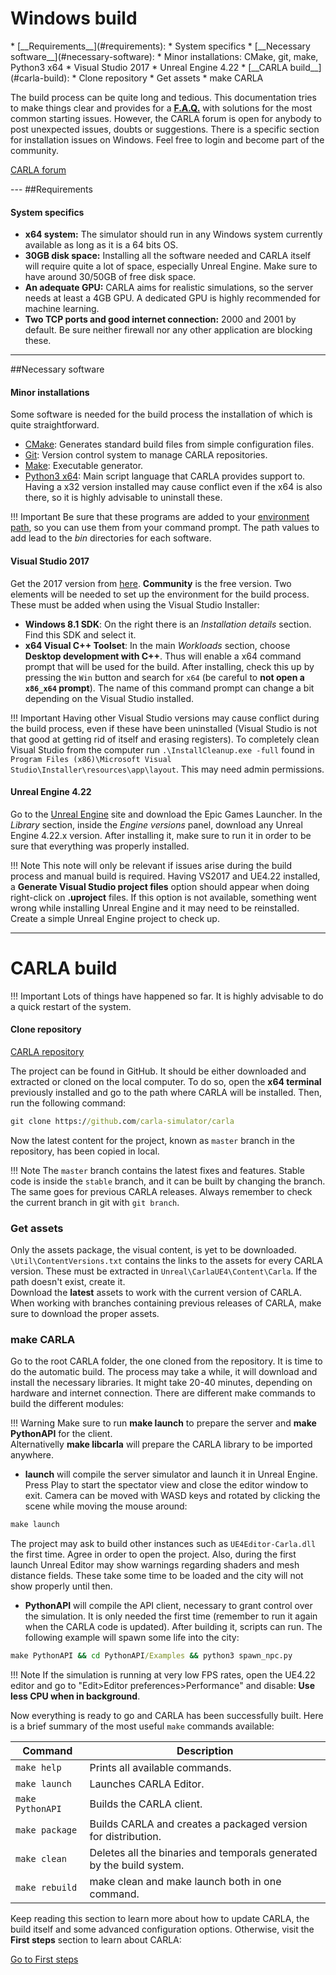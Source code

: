 <h1>Windows build</h1>
  * [__Requirements__](#requirements):  
	* System specifics
  * [__Necessary software__](#necessary-software):  
	* Minor installations: CMake, git, make, Python3 x64  
	* Visual Studio 2017
	* Unreal Engine 4.22 
  * [__CARLA build__](#carla-build): 
	* Clone repository  
	* Get assets  
	* make CARLA

The build process can be quite long and tedious. This documentation tries to make things clear and provides for a **[F.A.Q.](../faq)** with solutions for the most common starting issues. However, the CARLA forum is open for anybody to post unexpected issues, doubts or suggestions. There is a specific section for installation issues on Windows. Feel free to login and become part of the community. 

<div class="build-buttons">
<!-- Latest release button -->
<p>
<a href="https://forum.carla.org/" target="_blank" class="btn btn-neutral" title="Go to the latest CARLA release">
CARLA forum</a>
</p>
</div>
---
##Requirements
<h4>System specifics</h4>

  * __x64 system:__ The simulator should run in any Windows system currently available as long as it is a 64 bits OS. 
  * __30GB disk space:__ Installing all the software needed and CARLA itself will require quite a lot of space, especially Unreal Engine. Make sure to have around 30/50GB of free disk space.  
  * __An adequate GPU:__ CARLA aims for realistic simulations, so the server needs at least a 4GB GPU. A dedicated GPU is highly recommended for machine learning. 
  * __Two TCP ports and good internet connection:__ 2000 and 2001 by default. Be sure neither firewall nor any other application are blocking these. 
---
##Necessary software
<h4>Minor installations</h4>
Some software is needed for the build process the installation of which is quite straightforward.  

* [CMake](https://cmake.org/download/): Generates standard build files from simple configuration files.
* [Git](https://git-scm.com/downloads): Version control system to manage CARLA repositories. 
* [Make](http://gnuwin32.sourceforge.net/packages/make.htm): Executable generator. 
* [Python3 x64](https://www.python.org/downloads/): Main script language that CARLA provides support to. Having a x32 version installed may cause conflict even if the x64 is also there, so it is highly advisable to uninstall these.  

!!! Important
    Be sure that these programs are added to your [environment path](https://www.java.com/en/download/help/path.xml), so you can use them from your command prompt. The path values to add lead to the _bin_ directories for each software. 


<h4>Visual Studio 2017</h4>

Get the 2017 version from [here](https://developerinsider.co/download-visual-studio-2017-web-installer-iso-community-professional-enterprise/). **Community** is the free version. Two elements will be needed to set up the environment for the build process. These must be added when using the Visual Studio Installer:  

* **Windows 8.1 SDK**: On the right there is an _Installation details_ section. Find this SDK and select it. 
* **x64 Visual C++ Toolset**: In the main _Workloads_ section, choose **Desktop development with C++**. Thus will enable a x64 command prompt that will be used for the build. After installing, check this up by pressing the `Win` button and search for `x64` (be careful to **not open a `x86_x64` prompt**). The name of this command prompt can change a bit depending on the Visual Studio installed.  

!!! Important
    Having other Visual Studio versions may cause conflict during the build process, even if these have been uninstalled (Visual Studio is not that good at getting rid of itself and erasing registers). To completely clean Visual Studio from the computer run `.\InstallCleanup.exe -full` found in `Program Files (x86)\Microsoft Visual Studio\Installer\resources\app\layout`. This may need admin permissions.   


<h4>Unreal Engine 4.22</h4> 

Go to the [Unreal Engine](https://www.unrealengine.com/download) site and download the Epic Games Launcher. In the _Library_ section, inside the _Engine versions_ panel, download any Unreal Engine 4.22.x version. After installing it, make sure to run it in order to be sure that everything was properly installed.   

!!! Note
    This note will only be relevant if issues arise during the build process and manual build is required. Having VS2017 and UE4.22 installed, a **Generate Visual Studio project files** option should appear when doing right-click on **.uproject** files. If this option is not available, something went wrong while installing Unreal Engine and it may need to be reinstalled. Create a simple Unreal Engine project to check up.  

---
# CARLA build

!!! Important
    Lots of things have happened so far. It is highly advisable to do a quick restart of the system.  

<h4>Clone repository</h4>

<div class="build-buttons">
<!-- Latest release button -->
<p>
<a href="https://github.com/carla-simulator/carla" target="_blank" class="btn btn-neutral" title="Go to the latest CARLA release">
<span class="icon icon-github"></span> CARLA repository</a>
</p>
</div>

The project can be found in GitHub. It should be either downloaded and extracted or cloned on the local computer. To do so, open the **x64 terminal** previously installed and go to the path where CARLA will be installed. Then, run the following command: 

```cmd
git clone https://github.com/carla-simulator/carla
```

Now the latest content for the project, known as `master` branch in the repository, has been copied in local. 

!!! Note
    The `master` branch contains the latest fixes and features. Stable code is inside the `stable` branch, and it can be built by changing the branch. The same goes for previous CARLA releases. Always remember to check the current branch in git with `git branch`. 

<h3>Get assets</h3>

Only the assets package, the visual content, is yet to be downloaded. `\Util\ContentVersions.txt` contains the links to the assets for every CARLA version. These must be extracted in `Unreal\CarlaUE4\Content\Carla`. If the path doesn't exist, create it.  
Download the **latest** assets to work with the current version of CARLA. When working with branches containing previous releases of CARLA, make sure to download the proper assets.

<h3>make CARLA</h3>

Go to the root CARLA folder, the one cloned from the repository. It is time to do the automatic build. The process may take a while, it will download and install the necessary libraries. It might take 20-40 minutes, depending on hardware and internet connection. There are different make commands to build the different modules:   

!!! Warning
    Make sure to run __make launch__ to prepare the server and __make PythonAPI__ for the client.  
    Alternativelly __make libcarla__ will prepare the CARLA library to be imported anywhere. 

* **launch** will compile the server simulator and launch it in Unreal Engine. Press Play to start the spectator view and close the editor window to exit. Camera can be moved with WASD keys and rotated by clicking the scene while moving the mouse around: 
```cmd
make launch
```
The project may ask to build other instances such as `UE4Editor-Carla.dll` the first time. Agree in order to open the project. Also, during the first launch Unreal Editor may show warnings regarding shaders and mesh distance fields. These take some time to be loaded and the city will not show properly until then.  

* **PythonAPI** will compile the API client, necessary to grant control over the simulation. It is only needed the first time (remember to run it again when the CARLA code is updated). After building it, scripts can run. The following example will spawn some life into the city:   
```cmd
make PythonAPI && cd PythonAPI/Examples && python3 spawn_npc.py
```

!!! Note
    If the simulation is running at very low FPS rates, open the UE4.22 editor and go to "Edit>Editor preferences>Performance" and disable: **Use less CPU when in background**. 

Now everything is ready to go and CARLA has been successfully built. Here is a brief summary of the most useful `make` commands available:  

| Command          | Description  |
| ---------------- | --------------------- |
| `make help`      | Prints all available commands. |
| `make launch`    | Launches CARLA Editor. |
| `make PythonAPI` | Builds the CARLA client. |
| `make package`   | Builds CARLA and creates a packaged version for distribution. |
| `make clean`     | Deletes all the binaries and temporals generated by the build system. |
| `make rebuild`   | make clean and make launch both in one command. |

Keep reading this section to learn more about how to update CARLA, the build itself and some advanced configuration options.
Otherwise, visit the __First steps__ section to learn about CARLA: 
<div class="build-buttons">
<!-- Latest release button -->
<p>
<a href="../core_concepts" target="_blank" class="btn btn-neutral" title="Start reading First steps">
Go to First steps</a>
</p>
</div>



